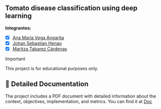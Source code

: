 ## Tomato disease classification using deep learning



**Integrantes:**
- [X] [Ana María Vega Angarita](https://github.com/ana.vega)
- [X] [Johan Sebastian Henao ](https://github.com/MaritzaTC)
- [X] [Maritza Tabarez Cárdenas](https://github.com/MaritzaTC)

> [!IMPORTANT]  
> This project is for educational purposes only.


## 📄 Detailed Documentation
The project includes a PDF document with detailed information about the context, objectives, implementation, and metrics. 
You can find it at [Doc](ENTREGA1.pdf)

